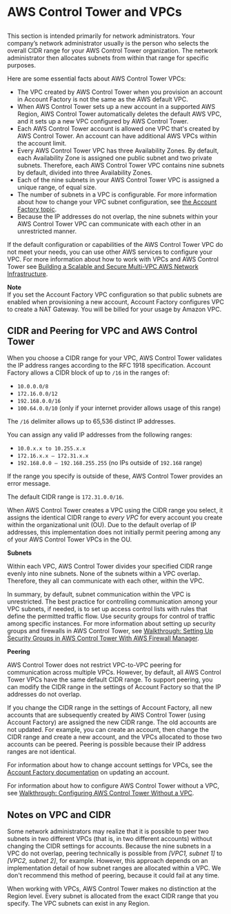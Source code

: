 # AWS Control Tower and VPCs<a name="vpc-concepts"></a>

## <a name="vpc-ct-facts"></a>

This section is intended primarily for network administrators\. Your company’s network administrator usually is the person who selects the overall CIDR range for your AWS Control Tower organization\. The network administrator then allocates subnets from within that range for specific purposes\.

Here are some essential facts about AWS Control Tower VPCs:
+ The VPC created by AWS Control Tower when you provision an account in Account Factory is not the same as the AWS default VPC\.
+ When AWS Control Tower sets up a new account in a supported AWS Region, AWS Control Tower automatically deletes the default AWS VPC, and it sets up a new VPC configured by AWS Control Tower\.
+ Each AWS Control Tower account is allowed one VPC that's created by AWS Control Tower\. An account can have additional AWS VPCs within the account limit\.
+ Every AWS Control Tower VPC has three Availability Zones\. By default, each Availability Zone is assigned one public subnet and two private subnets\. Therefore, each AWS Control Tower VPC contains nine subnets by default, divided into three Availability Zones\.
+ Each of the nine subnets in your AWS Control Tower VPC is assigned a unique range, of equal size\.
+ The number of subnets in a VPC is configurable\. For more information about how to change your VPC subnet configuration, see [the Account Factory topic](https://docs.aws.amazon.com/controltower/latest/userguide/account-factory.html)\.
+ Because the IP addresses do not overlap, the nine subnets within your AWS Control Tower VPC can communicate with each other in an unrestricted manner\.

If the default configuration or capabilities of the AWS Control Tower VPC do not meet your needs, you can use other AWS services to configure your VPC\. For more information about how to work with VPCs and AWS Control Tower see [Building a Scalable and Secure Multi\-VPC AWS Network Infrastructure](https://d1.awsstatic.com/whitepapers/building-a-scalable-and-secure-multi-vpc-aws-network-infrastructure.pdf)\.

**Note**  
If you set the Account Factory VPC configuration so that public subnets are enabled when provisioning a new account, Account Factory configures VPC to create a NAT Gateway\. You will be billed for your usage by Amazon VPC\.

## CIDR and Peering for VPC and AWS Control Tower<a name="vpc-ct-cidr"></a>

When you choose a CIDR range for your VPC, AWS Control Tower validates the IP address ranges according to the RFC 1918 specification\. Account Factory allows a CIDR block of up to `/16` in the ranges of: 
+ `10.0.0.0/8`
+ `172.16.0.0/12`
+ `192.168.0.0/16`
+ `100.64.0.0/10` \(only if your internet provider allows usage of this range\)

The `/16` delimiter allows up to 65,536 distinct IP addresses\.

You can assign any valid IP addresses from the following ranges:
+ `10.0.x.x to 10.255.x.x`
+ `172.16.x.x – 172.31.x.x`
+ `192.168.0.0 – 192.168.255.255` \(no IPs outside of `192.168` range\)

If the range you specify is outside of these, AWS Control Tower provides an error message\.

The default CIDR range is `172.31.0.0/16`\.

When AWS Control Tower creates a VPC using the CIDR range you select, it assigns the identical CIDR range to *every VPC* for every account you create within the organizational unit \(OU\)\. Due to the default overlap of IP addresses, this implementation does not initially permit peering among any of your AWS Control Tower VPCs in the OU\.

**Subnets**

Within each VPC, AWS Control Tower divides your specified CIDR range evenly into nine subnets\. None of the subnets within a VPC overlap\. Therefore, they all can communicate with each other, within the VPC\.

In summary, by default, subnet communication within the VPC is unrestricted\. The best practice for controlling communication among your VPC subnets, if needed, is to set up access control lists with rules that define the permitted traffic flow\. Use security groups for control of traffic among specific instances\. For more information about setting up security groups and firewalls in AWS Control Tower, see [Walkthrough: Setting Up Security Groups in AWS Control Tower With AWS Firewall Manager](firewall-setup-walkthrough.md)\.

**Peering**

AWS Control Tower does not restrict VPC\-to\-VPC peering for communication across multiple VPCs\. However, by default, all AWS Control Tower VPCs have the same default CIDR range\. To support peering, you can modify the CIDR range in the settings of Account Factory so that the IP addresses do not overlap\.

If you change the CIDR range in the settings of Account Factory, all new accounts that are subsequently created by AWS Control Tower \(using Account Factory\) are assigned the new CIDR range\. The old accounts are not updated\. For example, you can create an account, then change the CIDR range and create a new account, and the VPCs allocated to those two accounts can be peered\. Peering is possible because their IP address ranges are not identical\.

For information about how to change account settings for VPCs, see the [ Account Factory documentation](https://docs.aws.amazon.com/controltower/latest/userguide/account-factory.html#configuring-account-factory-with-VPC-settings) on updating an account\.

For information about how to configure AWS Control Tower without a VPC, see [Walkthrough: Configuring AWS Control Tower Without a VPC](configure-without-vpc.md)\.

## Notes on VPC and CIDR<a name="bad-peering-options"></a>

Some network administrators may realize that it is possible to peer two subnets in two different VPCs \(that is, in two different accounts\) without changing the CIDR settings for accounts\. Because the nine subnets in a VPC do not overlap, peering technically is possible from *\[VPC1, subnet 1\]* to *\[VPC2, subnet 2\]*, for example\. However, this approach depends on an implementation detail of how subnet ranges are allocated within a VPC\. We don't recommend this method of peering, because it could fail at any time\.

When working with VPCs, AWS Control Tower makes no distinction at the Region level\. Every subnet is allocated from the exact CIDR range that you specify\. The VPC subnets can exist in any Region\.